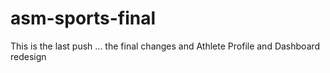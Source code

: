 # asm-sports-final
This is the last push ... the final changes and Athlete Profile and Dashboard redesign
